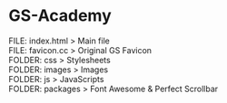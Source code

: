 # GS-Academy

FILE: index.html > Main file
<br>
FILE: favicon.cc > Original GS Favicon
<br>
FOLDER: css > Stylesheets
<br>
FOLDER: images > Images
<br>
FOLDER: js > JavaScripts
<br>
FOLDER: packages > Font Awesome & Perfect Scrollbar

